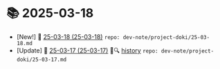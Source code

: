 # 📚 2025-03-18
- [New!] 📗 [25-03-18 (25-03-18)](https://til.qriosity.dev/dev-note/project-doki/25-03-18) `repo: dev-note/project-doki/25-03-18.md`
- [Update] 📙 [25-03-17 (25-03-17)](https://til.qriosity.dev/dev-note/project-doki/25-03-17) 📃🔍 [history](https://github.com/Queue-ri/TIL/commits/main/dev-note/project-doki/25-03-17.md?since=2025-03-18T00:00:00Z&until=2025-03-18T23:59:59Z) `repo: dev-note/project-doki/25-03-17.md`
